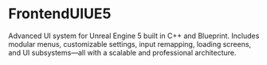 # FrontendUIUE5
Advanced UI system for Unreal Engine 5 built in C++ and Blueprint. Includes modular menus, customizable settings, input remapping, loading screens, and UI subsystems—all with a scalable and professional architecture.
